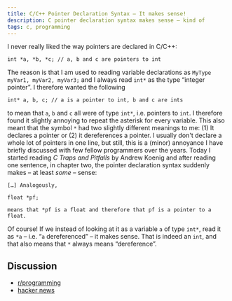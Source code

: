 ```yaml
---
title: C/C++ Pointer Declaration Syntax – It makes sense!
description: C pointer declaration syntax makes sense – kind of
tags: c, programming
---
```


I never really liked the way pointers are declared in C/C++:

~~~{.cpp}
int *a, *b, *c; // a, b and c are pointers to int
~~~

The reason is that I am used to reading variable declarations as `MyType myVar1,
myVar2, myVar3;` and I always read `int*` as the type “integer pointer”. I
therefore wanted the following

~~~{.cpp}
int* a, b, c; // a is a pointer to int, b and c are ints
~~~

to mean that `a`, `b` and `c` all were of type `int*`, i.e. pointers to `int`. I
therefore found it slightly annoying to repeat the asterisk for every variable.
This also meant that the symbol `*` had two slightly different meanings to me:
(1) It declares a pointer or (2) it dereferences a pointer. I usually don't
declare a whole lot of pointers in one line, but still, this is a (minor)
annoyance I have briefly discussed with few fellow programmers over the years.
Today I started reading *C Traps and Pitfalls* by Andrew Koenig and after
reading one sentence, in chapter two, the pointer declaration syntax suddenly
makes – at least *some* – sense:

    […] Analogously,
    
    float *pf;
    
    means that *pf is a float and therefore that pf is a pointer to a float.

Of course! If we instead of looking at it as a variable `a` of type `int*`, read
it as `*a` – i.e. “`a` dereferenced” – it makes sense. That is indeed an `int`,
and that also means that `*` always means “dereference”.

## Discussion

- [r/programming](http://www.reddit.com/r/programming/comments/pz3n0/cc_pointer_declaration_syntax_it_makes_sense/)
- [hacker news](http://news.ycombinator.com/item?id=3615750])
